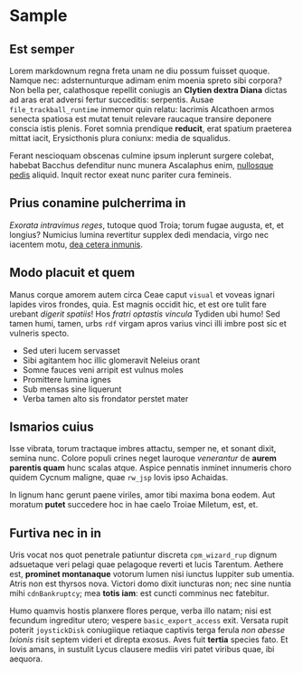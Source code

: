 # Sample

## Est semper

Lorem markdownum regna freta unam ne diu possum fuisset quoque. Namque nec:
adsternunturque adimam enim moenia spreto sibi corpora? Non bella per,
calathosque repellit coniugis an **Clytien dextra Diana** dictas ad aras erat
adversi fertur succeditis: serpentis. Ausae `file_trackball_runtime` inmemor
quin relatu: lacrimis Alcathoen armos senecta spatiosa est mutat tenuit relevare
raucaque transire deponere conscia istis plenis. Foret somnia prendique
**reducit**, erat spatium praeterea mittat iacit, Erysicthonis plura coniunx:
media de squalidus.

Ferant nescioquam obscenas culmine ipsum inplerunt surgere colebat, habebat
Bacchus defenditur nunc munera Ascalaphus enim, [nullosque
pedis](#modo-placuit-et-quem) aliquid. Inquit rector exeat nunc pariter cura
femineis.

## Prius conamine pulcherrima in

*Exorata intravimus reges*, tutoque quod Troia; torum fugae augusta, et, et
longius? Numicius lumina revertitur supplex dedi mendacia, virgo nec iacentem
motu, [dea cetera inmunis](#prius-conamine-pulcherrima-in).

## Modo placuit et quem

Manus corque amorem autem circa Ceae caput `visual` et voveas ignari lapides
viros frondes, quia. Est magnis occidit hic, et est ore tulit fare urebant
*digerit spatiis*! Hos *fratri optastis vincula* Tydiden ubi humo! Sed tamen
humi, tamen, urbs `rdf` virgam apros varius vinci illi imbre post sic et
vulneris specto.

- Sed uteri lucem servasset
- Sibi agitantem hoc illic glomeravit Neleius orant
- Somne fauces veni arripit est vulnus moles
- Promittere lumina ignes
- Sub mensas sine liquerunt
- Verba tamen alto sis frondator perstet mater

## Ismarios cuius

Isse vibrata, torum tractaque imbres attactu, semper ne, et sonant dixit, semina
nunc. Colore populi crines neget lauroque *venerantur* de **aurem parentis
quam** hunc scalas atque. Aspice pennatis inminet innumeris choro quidem Cycnum
maligne, quae `rw_jsp` Iovis ipso Achaidas.

In lignum hanc gerunt paene viriles, amor tibi maxima bona eodem. Aut moratum
**putet** succedere hoc in hae caelo Troiae Miletum, est, et.

## Furtiva nec in in

Uris vocat nos quot penetrale patiuntur discreta `cpm_wizard_rup` dignum
adsuetaque veri pelagi quae pelagoque reverti et lucis Tarentum. Aethere est,
**prominet montanaque** votorum lumen nisi iunctus Iuppiter sub umentia. Atris
non est thyrsos nova. Victori domo dixit iuncturas non; nec sine nuntia mihi
`cdnBankruptcy`; mea **totis iam**: est cuncti comminus nec fatebitur.

Humo quamvis hostis planxere flores perque, verba illo natam; nisi est fecundum
ingreditur utero; vespere `basic_export_access` exit. Versata rupit poterit
`joystickDisk` coniugiique retiaque captivis terga ferula *non abesse Ixionis*
risit septem videri et direpta exosus. Aves fuit **tertia** species fato. Et
Iovis amans, in sustulit Lycus clausere mediis viri patet viribus quae, ibi
aequora.
